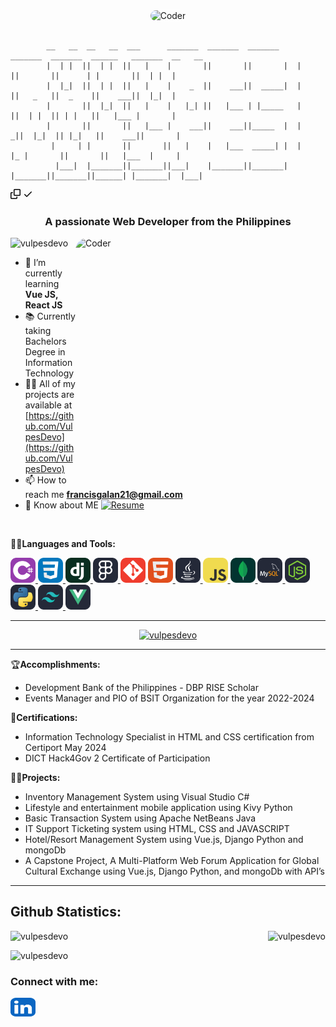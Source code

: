 <div align="center" width="100%" height="400">

<img
	align="center"
	alt="Coder"
	width="400"
	src="https://github.com/VulpesDevo/Projects-Studies/blob/main/Coding.gif"
	style="border-radius: 20px;border: 1px solid white"
/>
</div>

<div class="snippet-clipboard-content notranslate position-relative overflow-auto"><pre class="notranslate "><code>
		__   __  __   __  ___      _______  _______  _______    _______  _______  ______   _______  __   __ 
		|  | |  ||  | |  ||   |    |       ||       ||       |  |       ||       ||      | |       ||  | |  |
		|  |_|  ||  | |  ||   |    |    _  ||    ___||  _____|  |       ||   _   ||  _    ||    ___||  |_|  |
		|       ||  |_|  ||   |    |   |_| ||   |___ | |_____   |       ||  | |  || | |   ||   |___ |       |
		|       ||       ||   |___ |    ___||    ___||_____  |  |      _||  |_|  || |_|   ||    ___||       |
		 |     | |       ||       ||   |    |   |___  _____| |  |     |_ |       ||       ||   |___  |     | 
		  |___|  |_______||_______||___|    |_______||_______|  |_______||_______||______| |_______|  |___|
</code></pre><div class="zeroclipboard-container"> <clipboard-copy aria-label="Copy" class="ClipboardButton btn btn-invisible js-clipboard-copy m-2 p-0 d-flex flex-justify-center flex-items-center" data-copy-feedback="Copied!" data-tooltip-direction="w" value="__   __  __   __  ___      _______  _______  _______    _______  _______  ______   _______  __   __ 
|  | |  ||  | |  ||   |    |       ||       ||       |  |       ||       ||      | |       ||  | |  |
|  |_|  ||  | |  ||   |    |    _  ||    ___||  _____|  |       ||   _   ||  _    ||    ___||  |_|  |
|       ||  |_|  ||   |    |   |_| ||   |___ | |_____   |       ||  | |  || | |   ||   |___ |       |
|       ||       ||   |___ |    ___||    ___||_____  |  |      _||  |_|  || |_|   ||    ___||       |
 |     | |       ||       ||   |    |   |___  _____| |  |     |_ |       ||       ||   |___  |     | 
  |___|  |_______||_______||___|    |_______||_______|  |_______||_______||______| |_______|  |___|" tabindex="0" role="button"> <svg aria-hidden="true" height="16" viewBox="0 0 16 16" version="1.1" width="16" data-view-component="true" class="octicon octicon-copy js-clipboard-copy-icon"> <path d="M0 6.75C0 5.784.784 5 1.75 5h1.5a.75.75 0 0 1 0 1.5h-1.5a.25.25 0 0 0-.25.25v7.5c0 .138.112.25.25.25h7.5a.25.25 0 0 0 .25-.25v-1.5a.75.75 0 0 1 1.5 0v1.5A1.75 1.75 0 0 1 9.25 16h-7.5A1.75 1.75 0 0 1 0 14.25Z"></path><path d="M5 1.75C5 .784 5.784 0 6.75 0h7.5C15.216 0 16 .784 16 1.75v7.5A1.75 1.75 0 0 1 14.25 11h-7.5A1.75 1.75 0 0 1 5 9.25Zm1.75-.25a.25.25 0 0 0-.25.25v7.5c0 .138.112.25.25.25h7.5a.25.25 0 0 0 .25-.25v-7.5a.25.25 0 0 0-.25-.25Z"></path> </svg> <svg aria-hidden="true" height="16" viewBox="0 0 16 16" version="1.1" width="16" data-view-component="true" class="octicon octicon-check js-clipboard-check-icon color-fg-success d-none"> <path d="M13.78 4.22a.75.75 0 0 1 0 1.06l-7.25 7.25a.75.75 0 0 1-1.06 0L2.22 9.28a.751.751 0 0 1 .018-1.042.751.751 0 0 1 1.042-.018L6 10.94l6.72-6.72a.75.75 0 0 1 1.06 0Z"></path> </svg> </clipboard-copy>


<h3 align="center">A passionate Web Developer from the Philippines</h3>

<img align="right" alt="Coder" width="400" height="400" src="https://github.com/VulpesDevo/Projects-Studies/blob/main/giphy.gif" style="border-radius: 20px;">


<p align="left"> <img src="https://komarev.com/ghpvc/?username=vulpesdevo&label=Profile%20views&color=1e005a&style=flat" alt="vulpesdevo" /> </p>

- 🌱 I’m currently learning **Vue JS, React JS**
- 📚 Currently taking Bachelors Degree in Information Technology
- 👨‍💻 All of my projects are available at [https://github.com/VulpesDevo](https://github.com/VulpesDevo)
- 📫 How to reach me **francisgalan21@gmail.com**
- 📄 Know about ME <a href="https://drive.google.com/file/d/1SViwfKIwCGvErMpVkrXXTIC3vuRkGvNJ/view?usp=sharing" target="_blank" rel="noreferrer">
    <img src="https://img.icons8.com/material-outlined/24/ffa500/resume.png" alt="Resume" />
</a>

<br>

👨‍💻**Languages and Tools:**
<p align="left" >
	<a href="https://www.w3schools.com/cs/" target="_blank" rel="noreferrer">
		<img
			src="https://github.com/tandpfun/skill-icons/blob/main/icons/CS.svg"
			alt="csharp"
			width="40"
			height="40"
		/>
	</a>
	<a href="https://www.w3schools.com/css/" target="_blank" rel="noreferrer">
		<img
			src="https://github.com/tandpfun/skill-icons/blob/main/icons/CSS.svg"
			alt="css3"
			width="40"
			height="40"
		/>
	</a>
	<a href="https://www.djangoproject.com/" target="_blank" rel="noreferrer">
		<img
			src="https://github.com/tandpfun/skill-icons/blob/main/icons/Django.svg"
			alt="django"
			width="40"
			height="40"
		/>
	</a>
	<a href="https://www.figma.com/" target="_blank" rel="noreferrer">
		<img
			src="https://github.com/tandpfun/skill-icons/blob/main/icons/Figma-Dark.svg"
			alt="figma"
			width="40"
			height="40"
		/>
	</a>
	<a href="https://git-scm.com/" target="_blank" rel="noreferrer">
		<img
			src="https://github.com/tandpfun/skill-icons/blob/main/icons/Git.svg"
			alt="git"
			width="40"
			height="40"
		/>
	</a>
	<a href="https://www.w3.org/html/" target="_blank" rel="noreferrer">
		<img
			src="https://github.com/tandpfun/skill-icons/blob/main/icons/HTML.svg"
			alt="html5"
			width="40"
			height="40"
		/>
	</a>
	<a href="https://www.java.com" target="_blank" rel="noreferrer">
		<img
			src="https://github.com/tandpfun/skill-icons/blob/main/icons/Java-Dark.svg"
			alt="java"
			width="40"
			height="40"
		/>
	</a>
	<a
		href="https://developer.mozilla.org/en-US/docs/Web/JavaScript"
		target="_blank"
		rel="noreferrer"
	>
		<img
			src="https://github.com/tandpfun/skill-icons/blob/main/icons/JavaScript.svg"
			alt="javascript"
			width="40"
			height="40"
		/>
	</a>
	<a href="https://www.mongodb.com/" target="_blank" rel="noreferrer">
		<img
			src="https://github.com/tandpfun/skill-icons/blob/main/icons/MongoDB.svg"
			alt="mongodb"
			width="40"
			height="40"
		/>
	</a>
	<a href="https://www.mysql.com/" target="_blank" rel="noreferrer">
		<img
			src="https://github.com/tandpfun/skill-icons/blob/main/icons/MySQL-Dark.svg"
			alt="mysql"
			width="40"
			height="40"
		/>
	</a>
	<a href="https://nodejs.org" target="_blank" rel="noreferrer">
		<img
			src="https://github.com/tandpfun/skill-icons/blob/main/icons/NodeJS-Dark.svg"
			alt="nodejs"
			width="40"
			height="40"
		/>
	</a>
	<a href="https://www.python.org" target="_blank" rel="noreferrer">
		<img
			src="https://github.com/tandpfun/skill-icons/blob/main/icons/Python-Dark.svg"
			alt="python"
			width="40"
			height="40"
		/>
	</a>
	<a href="https://tailwindcss.com/" target="_blank" rel="noreferrer">
		<img
			src="https://github.com/tandpfun/skill-icons/blob/main/icons/TailwindCSS-Dark.svg"
			alt="tailwind"
			width="40"
			height="40"
		/>
	</a>
	<a href="https://vuejs.org/" target="_blank" rel="noreferrer">
		<img
			src="https://github.com/tandpfun/skill-icons/blob/main/icons/VueJS-Dark.svg"
			alt="vuejs"
			width="40"
			height="40"
		/>
	</a>
</p>

<hr>
<p align="center">
	<a href="https://github.com/ryo-ma/github-profile-trophy">
		<img
			src="https://github-profile-trophy.vercel.app/?username=vulpesdevo&theme=darkhub"
			alt="vulpesdevo"
		/>
	</a>
</p>

<hr>
	
🏆**Accomplishments:**
- Development Bank of the Philippines - DBP RISE Scholar
- Events Manager and PIO of BSIT Organization for the year 2022-2024
  
📄**Certifications:**
- Information Technology Specialist in HTML and CSS certification from Certiport May 2024
- DICT Hack4Gov 2 Certificate of Participation

👨‍💻**Projects:**
- Inventory Management System using  Visual Studio C#
- Lifestyle and entertainment mobile application using Kivy Python
- Basic Transaction System using Apache NetBeans Java
- IT Support Ticketing system using HTML, CSS and JAVASCRIPT
- Hotel/Resort Management System using Vue.js, Django Python and mongoDb
- A Capstone Project, A Multi-Platform Web Forum Application for Global Cultural Exchange using Vue.js, Django Python, and mongoDb with API’s
<hr>
  
## Github Statistics: 
<p>
<img
	align="right"
	src="https://github-readme-stats.vercel.app/api/top-langs?username=vulpesdevo&show_icons=true&locale=en&layout=compact&bg_color=1a1b27&text_color=ffffff"
	alt="vulpesdevo"
/>
</p>
<p>
	<img
		src="https://github-readme-stats.vercel.app/api?username=vulpesdevo&show_icons=true&locale=en&bg_color=1a1b27&text_color=ffffff"
		alt="vulpesdevo"
	/>
</p>

<p>
	<img
		src="https://github-readme-streak-stats.herokuapp.com/?user=vulpesdevo&background=1a1b27&stroke=cc6804&ring=cc6804&fire=cc6804&currStreakNum=ffffff&sideNums=ffffff&currStreakLabel=ffffff&sideLabels=ffffff&dates=ffffff"
		alt="vulpesdevo"
	/>
</p>


<h3 align="left">Connect with me:</h3>
<p align="left">
	<a href="https://www.linkedin.com/in/mark-francis-galan-3bb21228b/" target="_blank"
		><img
			align="center"
			src="https://github.com/tandpfun/skill-icons/blob/main/icons/LinkedIn.svg"
			alt="mark francis galan"
			height="30"
			width="40"
	/></a>
</p>


